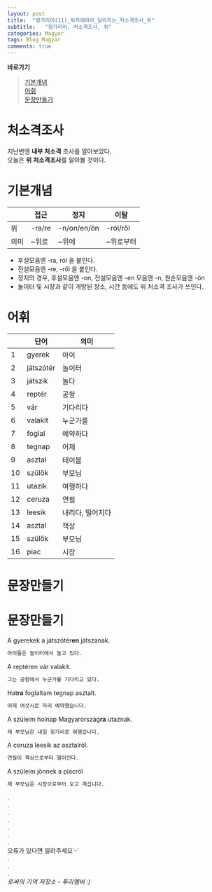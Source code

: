 ```yaml
---
layout: post
title:  "헝가리어(11)_위치에따라_달라지는_처소격조사_위"
subtitle:   "헝가리어, 처소격조사, 위"
categories: Magyar
tags: Blog Magyar   
comments: true
---
```


**바로가기**                     
>[기본개념](#기본개념)         
>[어휘](#어휘)     
>[문장만들기](#문장만들기)      


# 처소격조사

지난번엔 **내부 처소격** 조사를 알아보았다.       
오늘은 **위 처소격조사**를 알아볼 것이다.         


# 기본개념

||**접근**|**정지**|**이탈**|              
| ------ | ------ | ------ | ------ |          
|위|-ra/re|-n/on/en/ön|-ról/ről|      
|의미|~위로|~위에|~위로부터|     
      
        
         
- 후설모음엔 -ra, ról 을 붙인다.         
- 전설모음엔 -re, -ről 을 붙인다.       
- 정지의 경우, 후설모음엔 -on, 전설모음엔 -en 모음엔 -n, 원순모음엔 -ön            
- 놀이터 및 시장과 같이 개방된 장소, 시간 등에도 위 처소격 조사가 쓰인다.                

# 어휘


|  | **단어** | **의미** |         
| ------ | ------ | ------ |     
|1|gyerek|아이|       
|2|játszótér|놀이터|          
|3|játszik|놀다|          
|4|reptér|공항|        
|5|vár|기다리다|        
|6|valakit|누군가를|        
|7|foglal|예약하다|          
|8|tegnap |어제|        
|9|asztal|테이블|        
|10|szülők|부모님|        
|11|utazik|여행하다|        
|12|ceruza|연필|         
|13|leesik|내리다, 떨어지다|    
|14|asztal|책상|       
|15|szülők|부모님|       
|16|piac|시장|     


# 문장만들기


# 문장만들기


A gyerekek a játszótér**en** játszanak.     
~~~sh
아이들은 놀이터에서 놀고 있다.     
~~~


A reptéren vár valakit.     
~~~sh
그는 공항에서 누군가를 기다리고 있다.     
~~~


Hat**ra** foglaltam tegnap asztalt.     
~~~sh
어제 여섯시로 자리 예약했습니다.     
~~~


A szüleim holnap Magyarország**ra** utaznak.     
~~~sh
제 부모님은 내일 헝가리로 여행갑니다.     
~~~

A ceruza leesik az asztalról.     
~~~sh
연필이 책상으로부터 떨어진다.     
~~~

A szüleim jönnek a piacról     
~~~sh
제 부모님은 시장으로부터 오고 계십니다.     
~~~      
 .         
.         
.         
.         
.         
.       
.        
오류가 있다면 알려주세요˙ᵕ˙       
.       
.       
.       
_로싸의 기억 저장소 - 투리멤버 :)_
